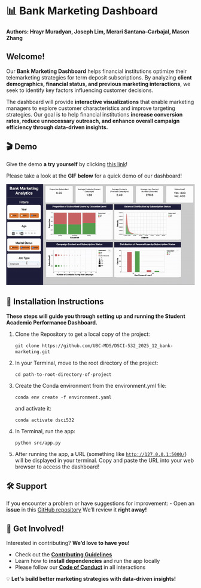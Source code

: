 # 📊 Bank Marketing Dashboard

**Authors: Hrayr Muradyan, Joseph Lim, Merari Santana–Carbajal, Mason Zhang**

## Welcome!

Our **Bank Marketing Dashboard** helps financial institutions optimize their telemarketing strategies for term deposit subscriptions. By analyzing **client demographics, financial status, and previous marketing interactions**, we seek to identify key factors influencing customer decisions.

The dashboard will provide **interactive visualizations** that enable marketing managers to explore customer characteristics and improve targeting strategies. Our goal is to help financial institutions **increase conversion rates, reduce unnecessary outreach, and enhance overall campaign efficiency through data-driven insights.**

## 🎬 Demo

Give the demo **a try yourself** by clicking [this link](https://dsci-532-2025-12-bank-marketing.onrender.com)!

Please take a look at the **GIF below** for a quick demo of our dashboard!

![](img/bank_marketing.gif)

## 💾 **Installation Instructions**

**These steps will guide you through setting up and running the Student Academic Performance Dashboard.**

1.  Clone the Repository to get a local copy of the project:

    ```         
    git clone https://github.com/UBC-MDS/DSCI-532_2025_12_bank-marketing.git
    ```

2.  In your Terminal, move to the root directory of the project:

    ```         
    cd path-to-root-directory-of-project
    ```

3.  Create the Conda environment from the environment.yml file:

    ```         
    conda env create -f environment.yaml
    ```

    and activate it:

    ```         
    conda activate dsci532
    ```

4.  In Terminal, run the app:

    ```         
    python src/app.py
    ```

5.  After running the app, a URL (something like [`http://127.0.0.1:5000/`](http://127.0.0.1:5000/)) will be displayed in your terminal. Copy and paste the URL into your web browser to access the dashboard!

## 🛠️ Support

If you encounter a problem or have suggestions for improvement: - Open an **issue** in this [GitHub repository](https://github.com/UBC-MDS/DSCI-532_2025_12_bank-marketing/issues) We’ll review it **right away!**

## 🤝 Get Involved!

Interested in contributing? **We’d love to have you!**

-   Check out the [**Contributing Guidelines**](CONTRIBUTING.md)
-   Learn how to **install dependencies** and run the app locally
-   Please follow our [**Code of Conduct**](CODE_OF_CONDUCT.md) in all interactions

💡 **Let's build better marketing strategies with data-driven insights!**
